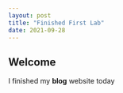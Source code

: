 ```yaml
---
layout: post
title: "Finished First Lab"
date: 2021-09-28
---
```


## Welcome

I finished my **blog** website today
